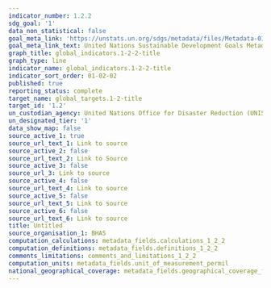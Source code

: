 ```yaml
---
indicator_number: 1.2.2
sdg_goal: '1'
data_non_statistical: false
goal_meta_link: 'https://unstats.un.org/sdgs/metadata/files/Metadata-01-05-01.pdf '
goal_meta_link_text: United Nations Sustainable Development Goals Metadata (PDF 224 KB)
graph_title: global_indicators.1-2-2-title
graph_type: line
indicator_name: global_indicators.1-2-2-title
indicator_sort_order: 01-02-02
published: true
reporting_status: complete
target_name: global_targets.1-2-title
target_id: '1.2'
un_custodian_agency: United Nations Office for Disaster Reduction (UNISDR)
un_designated_tier: '1'
data_show_map: false
source_active_1: true
source_url_text_1: Link to source
source_active_2: false
source_url_text_2: Link to Source
source_active_3: false
source_url_3: Link to source
source_active_4: false
source_url_text_4: Link to source
source_active_5: false
source_url_text_5: Link to source
source_active_6: false
source_url_text_6: Link to source
title: Untitled
source_organisation_1: BHAS
computation_calculations: metadata_fields.calculations_1_2_2
computation_definitions: metadata_fields.definitions_1_2_2
comments_limitations: comments_and_limitations_1_2_2
computation_units: metadata_fields.unit_of_measurement_permil
national_geographical_coverage: metadata_fields.geographical_coverage_fbih
---
```

